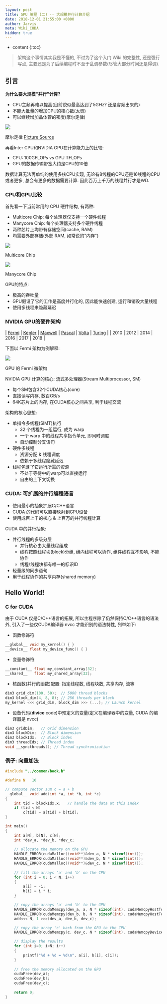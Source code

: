 ```yaml
---
layout: post
title: GPU 编程 (二) -- 大规模并行计算介绍
date: 2018-12-01 21:55:00 +0800
author: Jarvis
meta: Wiki_CUDA
hidden: true
---
```


* content
{:toc}

> 架构这个事情其实我是不懂的, 不过为了这个入门 Wiki 的完整性, 还是强行写点, 主要还是为了后续编程时不至于乱调参数(尽管大部分时间还是得调).

## 引言

**为什么要大规模"并行"计算?**

* CPU主频再难以提高(目前貌似最高达到了5GHz? 还是睿频出来的)
* 不能大批量的增加CPU的核心数(太贵)
* 可以继续增加晶体管的密度(摩尔定律)

<div class="polaroid">
    <img class="cool-img" src="https://upload.wikimedia.org/wikipedia/commons/9/9d/Moore%27s_Law_Transistor_Count_1971-2016.png" Moores Low/>
    <div class="container">
        <p>摩尔定律 <a href="https://en.wikipedia.org/wiki/Moore%27s_law">Picture Source</a></p>
    </div>
</div>

再看Inter CPU和NVIDIA GPU在计算能力上的比较:

* CPU: 100GFLOPs vs GPU TFLOPs
* GPU的数据传输带宽大约是CPU的10倍

数据计算无法再单纯的使用多核CPU实现, 无论有8线程的CPU还是16线程的CPU或者更多, 总会有更多的数据需要计算. 因此百万上千万的线程并行才是WD.

### CPU和GPU比较

首先看一下当前常用的 CPU 硬件结构, 有两种:

* Multicore Chip: 每个处理器仅支持一个硬件线程
* Manycore Chip: 每个处理器支持多个硬件线程
* 两种芯片上均带有存储空间(cache, RAM)
* 均需要外部存储(外部 RAM, 如常说的"内存")

<div class="polaroid">
    <img class="cool-img" src="/images/CUDA/CPU1.jpg" CPU1/>
    <div class="container">
        <p>Multicore Chip</p>
    </div>
</div>

<div class="polaroid">
    <img class="cool-img" src="/images/CUDA/CPU2.jpg" CPU2/>
    <div class="container">
        <p>Manycore Chip</p>
    </div>
</div>

GPU的特点:

* 极高的吞吐量
* GPU假设了它的工作是高度并行化的, 因此能快速创建, 运行和销毁大量线程
* 使用多线程来隐藏延迟

### NVIDIA GPU的硬件架构

| [Fermi](https://www.nvidia.com/content/PDF/fermi_white_papers/NVIDIA_Fermi_Compute_Architecture_Whitepaper.pdf) | [Kepler](http://poli.cs.vsb.cz/edu/apps/cuda/NVIDIA_Kepler_microarchitecture.pdf) | [Maxwell](https://international.download.nvidia.com/geforce-com/international/pdfs/GeForce-GTX-750-Ti-Whitepaper.pdf) | [Pascal](https://images.nvidia.com/content/pdf/tesla/whitepaper/pascal-architecture-whitepaper.pdf) | [Volta](https://images.nvidia.com/content/volta-architecture/pdf/volta-architecture-whitepaper.pdf) | [Turing](https://www.nvidia.com/content/dam/en-zz/Solutions/design-visualization/technologies/turing-architecture/NVIDIA-Turing-Architecture-Whitepaper.pdf) |
| 2010 | 2012 | 2014 | 2016 | 2017 | 2018 |

下面以 Fermi 架构为例解释:

<div class="polaroid-script">
    <img class="cool-img" src="/images/CUDA/GPU1.jpg" GPU1/>
    <div class="container">
        <p>GPU 的 Fermi 微架构</p>
    </div>
</div>

NVIDIA GPU 计算的核心: 流式多处理器(Stream Multiprocessor, SM)

* 每个SM包含32个CUDA核心(core)
* 直接读写内存, 数百GB/s
* 64K芯片上的内存, 在CUDA核心之间共享, 利于线程交流

架构的核心思想:

* 单指令多线程(SIMT)执行
  * 32 个线程为一组运行, 成为 warp
  * 一个 warp 中的线程共享指令单元, 即同时调度
  * 自动控制分支语句
* 硬件多线程
  * 资源分配 & 线程调度
  * 依赖于多线程隐藏延迟
* 线程包含了它运行所需的资源
  * 不处于等待中的warp可以直接运行
  * 自由的上下文切换


### CUDA: 可扩展的并行编程语言

* 使用最小的抽象扩展C/C++语言
* CUDA 的代码可以直接映射到GPU设备
* 使用成百上千的核心 & 上百万的并行线程计算

CUDA 中的并行抽象:

* 并行线程的多级分层
  * 并行核心由大量线程组成
  * 线程按照线程块(block)分组, 组内线程可以协作, 组件线程互不影响, 不能协作
  * 线程/线程块都有唯一的标识ID
* 轻量级的同步语句
* 用于线程协作的共享内存(shared memory)


## Hello World!

### C for CUDA

由于 CUDA 仅是C/C++语言的拓展, 所以主程序除了仍然保持C/C++语言的语法外, 引入了一些仅CUDA编译器 nvcc 才能识别的语法特性, 列举如下:

* 函数修饰符

```cpp
__global__ void my_kernel() { } 
__device__ float my_device_func() { } 
```

* 变量修饰符

```cpp
__constant__ float my_constant_array[32]; 
__shared__   float my_shared_array[32]; 
```

* 核函数(并行的函数)配置: 指定线程数, 线程块数, 共享内存, 流等

```cpp
dim3 grid_dim(100, 50);  // 5000 thread blocks  
dim3 block_dim(4, 8, 8); // 256 threads per block  
my_kernel <<< grid_dim, block_dim >>> (...); // Launch kernel 
```

* 设备代码(__divice__ code)中预定义的变量(定义在编译器中的变量, CUDA 的编译器是 nvcc)

```cpp
dim3 gridDim;   // Grid dimension 
dim3 blockDim;  // Block dimension 
dim3 blockIdx;  // Block index 
dim3 threadIdx; // Thread index 
void __syncthreads(); // Thread synchronization
```

### 例子: 向量加法

```cpp
#include "../common/book.h"

#define N   10

// compute vector sum c = a + b 
__global__ void add(int *a, int *b, int *c)
{
    int tid = blockIdx.x;   // handle the data at this index    
    if (tid < N)
        c[tid] = a[tid] + b[tid]; 
}

int main() 
{     
    int a[N], b[N], c[N];    
    int *dev_a, *dev_b, *dev_c;
    
    // allocate the memory on the GPU    
    HANDLE_ERROR(cudaMalloc((void**)&dev_a, N * sizeof(int)));    
    HANDLE_ERROR(cudaMalloc((void**)&dev_b, N * sizeof(int)));    
    HANDLE_ERROR(cudaMalloc((void**)&dev_c, N * sizeof(int)));
    
    // fill the arrays 'a' and 'b' on the CPU
    for (int i = 0; i < N; i++) 
    {
        a[i] = -i;
        b[i] = i * i;
    }

    // copy the arrays 'a' and 'b' to the GPU
    HANDLE_ERROR(cudaMemcpy(dev_a, a, N * sizeof(int), cudaMemcpyHostToDevice));
    HANDLE_ERROR(cudaMemcpy(dev_b, b, N * sizeof(int), cudaMemcpyHostToDevice));
    add<<< N, 1 >>>(dev_a, dev_b, dev_c);

    // copy the array 'c' back from the GPU to the CPU
    HANDLE_ERROR(cudaMemcpy(c, dev_c, N * sizeof(int), cudaMemcpyDeviceToHost));

    // display the results
    for (int i=0; i<N; i++)
    {
        printf("%d + %d = %d\n", a[i], b[i], c[i]);
    }
    
    // free the memory allocated on the GPU
    cudaFree(dev_a);
    cudaFree(dev_b);
    cudaFree(dev_c);
    
    return 0;
}
```
